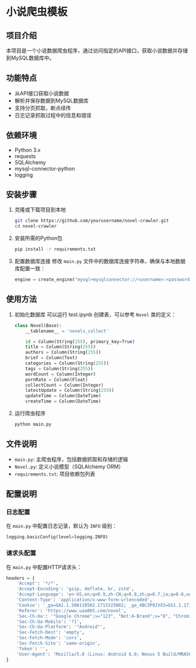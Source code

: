 # 小说爬虫模板

## 项目介绍
本项目是一个小说数据爬虫程序，通过访问指定的API接口，获取小说数据并存储到MySQL数据库中。

## 功能特点
- 从API接口获取小说数据
- 解析并保存数据到MySQL数据库
- 支持分页抓取，断点续传
- 日志记录抓取过程中的信息和错误

## 依赖环境
- Python 3.x
- requests
- SQLAlchemy
- mysql-connector-python
- logging

## 安装步骤

1. 克隆或下载项目到本地
    ```sh
    git clone https://github.com/yourusername/novel-crawler.git
    cd novel-crawler
    ```

2. 安装所需的Python包
    ```sh
    pip install -r requirements.txt
    ```

3. 配置数据库连接
    修改 `main.py` 文件中的数据库连接字符串，确保与本地数据库配置一致：
    ```python
    engine = create_engine("mysql+mysqlconnector://<username>:<password>@<host>/<database>?charset=utf8mb4")
    ```

## 使用方法

1. 初始化数据库
    可以运行 test.ipynb 创建表，可以参考 `Novel` 类的定义：
    ```python
    class Novel(Base):
        __tablename__ = 'novels_collect'

        id = Column(String(255), primary_key=True)
        title = Column(String(255))
        authors = Column(String(255))
        brief = Column(Text)
        categories = Column(String(255))
        tags = Column(String(255))
        wordCount = Column(Integer)
        pornRate = Column(Float)
        collectCount = Column(Integer)
        latestUpdate = Column(String(255))
        updateTime = Column(DateTime)
        createTime = Column(DateTime)
    ```

2. 运行爬虫程序
    ```sh
    python main.py
    ```

## 文件说明

- `main.py`: 主爬虫程序，包括数据抓取和存储的逻辑
- `Novel.py`: 定义小说模型（SQLAlchemy ORM）
- `requirements.txt`: 项目依赖包列表

## 配置说明

### 日志配置
在 `main.py` 中配置日志记录，默认为 `INFO` 级别：
```python
logging.basicConfig(level=logging.INFO)
```

### 请求头配置
在 `main.py` 中配置HTTP请求头：
```python
headers = {
    'Accept': '*/*',
    'Accept-Encoding': 'gzip, deflate, br, zstd',
    'Accept-Language': 'en-US,en;q=0.9,zh-CN;q=0.8,zh;q=0.7,ja;q=0.6,und;q=0.5',
    'Content-Type': 'application/x-www-form-urlencoded',
    'Cookie': '_ga=GA1.1.506110502.1713323082; _ga_4BC3P9JVX3=GS1.1.1713335374.2.0.1713335374.60.0.591288986',
    'Referer': 'https://www.uaa003.com/novel',
    'Sec-Ch-Ua': '"Google Chrome";v="123", "Not:A-Brand";v="8", "Chromium";v="123"',
    'Sec-Ch-Ua-Mobile': '?1',
    'Sec-Ch-Ua-Platform': '"Android"',
    'Sec-Fetch-Dest': 'empty',
    'Sec-Fetch-Mode': 'cors',
    'Sec-Fetch-Site': 'same-origin',
    'Token': '',
    'User-Agent': 'Mozilla/5.0 (Linux; Android 6.0; Nexus 5 Build/MRA58N) AppleWebKit/537.36 (KHTML, like Gecko) Chrome/123.0.0.0 Mobile Safari/537.36'
}
```
